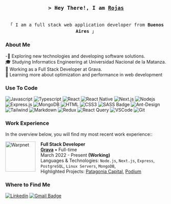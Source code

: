 <h3 align="center">
        <samp>&gt; Hey There!, I am
                <b><a target="_blank" href="https://rojasagusf.com">Rojas</a></b>
        </samp>
</h3>


<p align="center"> 
  <samp>
    <br>
    「 I am a full stack web application developer from <b>Buenos Aires</b> 」
    <br>
  </samp>
</p>

### About Me

-🤔 Exploring new technologies and developing software solutions.
<br/>
🎓 Studying Informatics Engineering at Universidad Nacional de la Matanza.
<br/>
💼 Working as a Full Stack Developer at Grava.
<br/>
🌱 Learning more about optimization and performance in web development


### Use To Code

![Javascript](https://img.shields.io/badge/Javascript-F0DB4F?style=for-the-badge&labelColor=black&logo=javascript&logoColor=F0DB4F)
![Typescript](https://img.shields.io/badge/Typescript-007acc?style=for-the-badge&labelColor=black&logo=typescript&logoColor=007acc)
![React](https://img.shields.io/badge/-React-61DBFB?style=for-the-badge&labelColor=black&logo=react&logoColor=61DBFB)
![React Native](https://img.shields.io/badge/React_Native-20232A?style=for-the-badge&logo=react&logoColor=61DAFB)
![Next.js](https://img.shields.io/badge/next.js-000000?style=for-the-badge&logo=nextdotjs&logoColor=white)
![Nodejs](https://img.shields.io/badge/Nodejs-3C873A?style=for-the-badge&labelColor=black&logo=node.js&logoColor=3C873A)
![Express.js](https://img.shields.io/badge/Express.js-000000?style=for-the-badge&logo=express&logoColor=white)
![MongoDB](https://img.shields.io/badge/MongoDB-4EA94B?style=for-the-badge&logo=mongodb&logoColor=white)
![HTML](https://img.shields.io/badge/HTML5-E34F26?style=for-the-badge&logo=html5&logoColor=white)
![CSS3](https://img.shields.io/badge/CSS3-1572B6?style=for-the-badge&logo=css3&logoColor=white)
![SASS Badge](https://img.shields.io/badge/Sass-CC6699?style=for-the-badge&logo=sass&logoColor=white)
![Ant-Design](https://img.shields.io/badge/AntDesign-0170FE?style=for-the-badge&logo=antdesign&logoColor=white)
![Tailwind](https://img.shields.io/badge/Tailwind_CSS-092749?style=for-the-badge&logo=tailwindcss&logoColor=06B6D4&labelColor=000000)
![Markdown](https://img.shields.io/badge/Markdown-000000?style=for-the-badge&logo=markdown&logoColor=white)
![Redux](https://img.shields.io/badge/Redux-593D88?style=for-the-badge&logo=redux&logoColor=white)
![React Query](https://img.shields.io/badge/-React_Query-FF4154?style=for-the-badge&logo=react%20query&logoColor=white)
![VSCode](https://img.shields.io/badge/Visual_Studio-0078d7?style=for-the-badge&logo=visual%20studio&logoColor=white)
![Git](https://img.shields.io/badge/Git-F05032?style=for-the-badge&logo=git&logoColor=white)


### Work Experience 

In the overview below, you will find my most recent work experience::

[<img align="left" height="94px" width="94px" style="margin-right: 1rem;" alt="Warpnet" src="https://grava.io/assets/img/grava_full.svg"/>](https://grava.io/en/home)

**Full Stack Developer** \
[**Grava**](https://grava.io/en/home) • Full-time \
March 2022 - Present **(Working)** \
Languages & Technologies: `Node.js`, `Next.js`, `Express`, `PostgreSQL`, `Linux Servers`, `MongoDB`,\
Highlighted Projects: [Patagonia Capital](https://patagoniacapital.net/), [Podium](https://podium.grava.io/)


### Where to Find Me

[![Linkedin](https://img.shields.io/badge/-rojasagusf-blue?style=flat-square&logo=Linkedin&logoColor=white&link=https://www.linkedin.com/in/rojasagusf/)](https://www.linkedin.com/in/rojasagusf/)
[![Gmail Badge](https://img.shields.io/badge/-rojasagusf01@gmail.com-006bed?style=flat-square&logo=Gmail&logoColor=white&link=mailto:rojasagusf01@gmail.com)](mailto:rojasagusf01@gmail.com)
